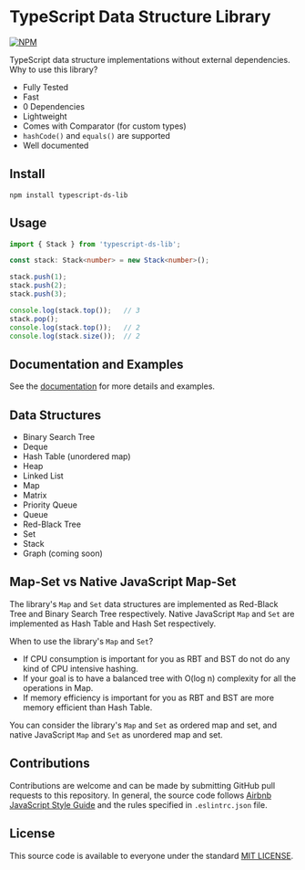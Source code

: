 # TypeScript Data Structure Library
[![NPM](https://img.shields.io/npm/v/typescript-ds-lib?label=npm%20package&color=limegreen)](https://www.npmjs.com/package/typescript-ds-lib)

TypeScript data structure implementations without external dependencies. Why to use this library?  

- Fully Tested
- Fast
- 0 Dependencies
- Lightweight
- Comes with Comparator (for custom types)
- `hashCode()` and `equals()` are supported
- Well documented


## Install
```
npm install typescript-ds-lib
```


## Usage
```typescript
import { Stack } from 'typescript-ds-lib';

const stack: Stack<number> = new Stack<number>();

stack.push(1);
stack.push(2);
stack.push(3);

console.log(stack.top());   // 3
stack.pop();
console.log(stack.top());   // 2
console.log(stack.size());  // 2
```


## Documentation and Examples
See the [documentation](https://github.com/baloian/typescript-ds-lib/blob/master/doc/DOCUMENTATION.md) for more details and examples.


## Data Structures
- Binary Search Tree
- Deque
- Hash Table (unordered map)
- Heap
- Linked List
- Map
- Matrix
- Priority Queue
- Queue
- Red-Black Tree
- Set
- Stack
- Graph (coming soon)


## Map-Set vs Native JavaScript Map-Set
The library's `Map` and `Set` data structures are implemented as Red-Black Tree and Binary Search Tree respectively.
Native JavaScript `Map` and `Set` are implemented as Hash Table and Hash Set respectively.

When to use the library's `Map` and `Set`?  
- If CPU consumption is important for you as RBT and BST do not do any kind of CPU intensive hashing.
- If your goal is to have a balanced tree with O(log n) complexity for all the operations in Map.
- If memory efficiency is important for you as RBT and BST are more memory efficient than Hash Table.

You can consider the library's `Map` and `Set` as ordered map and set, and native JavaScript `Map` and `Set` as unordered map and set.


## Contributions
Contributions are welcome and can be made by submitting GitHub pull requests
to this repository. In general, the source code follows
[Airbnb JavaScript Style Guide](https://github.com/airbnb/javascript) and the
rules specified in `.eslintrc.json` file.


## License
This source code is available to everyone under the standard
[MIT LICENSE](https://github.com/baloian/marcal/blob/master/LICENSE).
